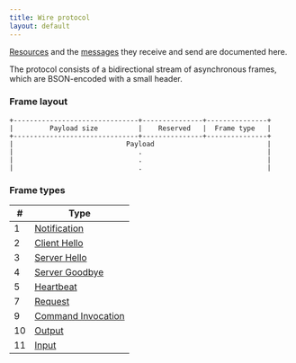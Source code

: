 ```yaml
---
title: Wire protocol
layout: default
---
```

[Resources](resources/) and the [messages](messages/) they receive and send are documented here.

The protocol consists of a bidirectional stream of asynchronous frames, which are BSON-encoded with a small header.

### Frame layout
    +-------------------------------+---------------+---------------+
    |         Payload size          |    Reserved   |  Frame type   |
    +-------------------------------+---------------+---------------+
    |                            Payload                            |
    |                               .                               |
    |                               .                               |
    |                               .                               |

### Frame types

| #      | Type                               |
| ------ | ---------------------------------- |
| 1      | [Notification](notifications/)     |
| 2      | [Client Hello](handshake.html)     |
| 3      | [Server Hello](handshake.html)     |
| 4      | [Server Goodbye](handshake.html)   |
| 5      | [Heartbeat](heartbeat.html)        |
| 7      | [Request](requests/)               |
| 9      | [Command Invocation](command.html) |
| 10     | [Output](templates/)               |
| 11     | [Input](input.html)                |
